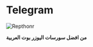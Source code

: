 # Telegram
![Repthonr](https://i.ibb.co/XFTMznm/IMG-20221003-134319-520.jpg)

**من افضل سورسات اليوزر بوت العربية**



